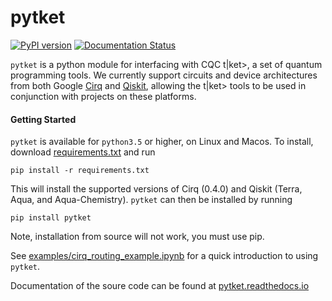 # pytket
[![PyPI version](https://badge.fury.io/py/pytket.svg)](https://badge.fury.io/py/pytket)
[![Documentation Status](https://readthedocs.org/projects/pytket/badge/?version=latest)](https://pytket.readthedocs.io/en/latest/?badge=latest)

`pytket` is a python module for interfacing with CQC t|ket>, a set of quantum programming tools. We currently support circuits and device architectures from both Google [Cirq](https://www.github.com/quantumlib/cirq) and [Qiskit](https://qiskit.org), allowing the t|ket> tools to be used in conjunction with projects on these platforms.

#### Getting Started
``pytket`` is available for ``python3.5`` or higher, on Linux and Macos.
To install, download [requirements.txt](https://raw.githubusercontent.com/CQCL/pytket/master/requirements.txt) and run

``pip install -r requirements.txt``

This will install the supported versions of Cirq (0.4.0) and Qiskit (Terra, Aqua, and Aqua-Chemistry). `pytket` can then be installed by running

``pip install pytket``

Note, installation from source will not work, you must use pip.

See [examples/cirq_routing_example.ipynb](https://github.com/CQCL/pytket/blob/master/examples/cirq_routing_example.ipynb) for a quick introduction to using `pytket`. 

Documentation of the soure code can be found at [pytket.readthedocs.io](https://pytket.readthedocs.io)
